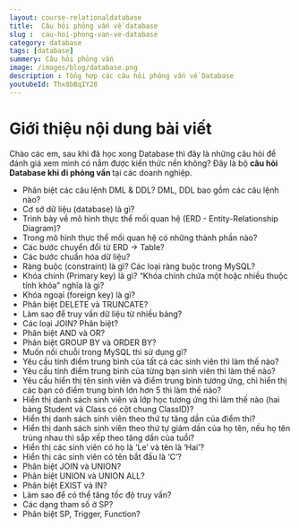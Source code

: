 ```yaml
---
layout: course-relationaldatabase
title:  Câu hỏi phỏng vấn về database
slug :  cau-hoi-phong-van-ve-database
category: database
tags: [database]
summery: Câu hỏi phỏng vấn    
image: /images/blog/database.png
description : Tổng hợp các câu hỏi phỏng vấn về Database
youtubeId: Thx8bBqIY28
---
```


# **Giới thiệu nội dung bài viết**

Chào các em, sau khi đã học xong  Database thì đây là những câu hỏi để đánh giá xem mình có nắm được kiến thức nền không? Đây là bộ <b>câu hỏi Database khi đi phỏng vấn </b> tại các doanh nghiệp.

- Phân biệt các câu lệnh DML & DDL? DML, DDL bao gồm các câu lệnh nào?
- Cơ sở dữ liệu (database) là gì?
- Trình bày về mô hình thực thể mối quan hệ (ERD - Entity-Relationship Diagram)? 
- Trong mô hình thực thể mối quan hệ có những thành phần nào?
- Các bước chuyển đổi từ ERD -> Table?
- Các bước chuẩn hóa dữ liệu?
- Ràng buộc (constraint) là gì? Các loại ràng buộc trong MySQL?
- Khóa chính (Primary key) là gì? “Khóa chính chứa một hoặc nhiều thuộc tính khóa” nghĩa là gì?
- Khóa ngoại (foreign key) là gì?
- Phân biệt DELETE và TRUNCATE?
- Làm sao để truy vấn dữ liệu từ nhiều bảng?
- Các loại JOIN? Phân biệt?
- Phân biệt AND và OR?
- Phân biệt GROUP BY và ORDER BY?
- Muốn nối chuỗi trong MySQL thì sử dụng gì?
- Yêu cầu tính điểm trung bình của tất cả các sinh viên thì làm thế nào?
- Yêu cầu tính điểm trung bình của từng bạn sinh viên thì làm thế nào?
- Yêu cầu hiển thị tên sinh viên và điểm trung bình tương ứng, chỉ hiển thị các bạn có điểm trung bình lớn hơn 5 thì làm thế nào?
- Hiển thị danh sách sinh viên và lớp học tương ứng thì làm thế nào (hai bảng Student và Class có cột chung ClassID)?
- Hiển thị danh sách sinh viên theo thứ tự tăng dần của điểm thi?
- Hiển thị danh sách sinh viên theo thứ tự giảm dần của họ tên, nếu họ tên trùng nhau thì sắp xếp theo tăng dần của tuổi?
- Hiển thị các sinh viên có họ là ‘Le’ và tên là ‘Hai’?
- Hiển thị các sinh viên có tên bắt đầu là ‘C’?
- Phân biệt JOIN và UNION?
- Phân biệt UNION và UNION ALL?
- Phân biệt EXIST và IN?
- Làm sao để có thể tăng tốc độ truy vấn?
- Các dạng tham số ở SP?
- Phân biệt SP, Trigger, Function?
